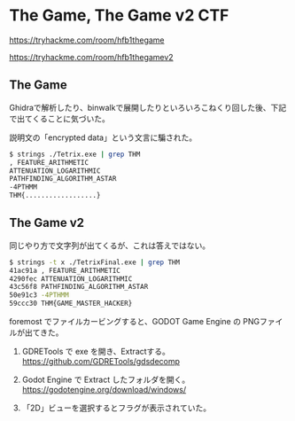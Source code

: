 # The Game, The Game v2 CTF

https://tryhackme.com/room/hfb1thegame

https://tryhackme.com/room/hfb1thegamev2

## The Game

Ghidraで解析したり、binwalkで展開したりといろいろこねくり回した後、下記で出てくることに気づいた。

説明文の「encrypted data」という文言に騙された。

```sh
$ strings ./Tetrix.exe | grep THM
, FEATURE_ARITHMETIC
ATTENUATION_LOGARITHMIC
PATHFINDING_ALGORITHM_ASTAR
-4PTHMM
THM{..................}
```

## The Game v2

同じやり方で文字列が出てくるが、これは答えではない。

```sh
$ strings -t x ./TetrixFinal.exe | grep THM
41ac91a , FEATURE_ARITHMETIC
4290fec ATTENUATION_LOGARITHMIC
43c56f8 PATHFINDING_ALGORITHM_ASTAR
50e91c3 -4PTHMM
59ccc30 THM{GAME_MASTER_HACKER}
```

foremost でファイルカービングすると、GODOT Game Engine の PNGファイルが出てきた。

1. GDRETools で exe を開き、Extractする。  
https://github.com/GDRETools/gdsdecomp

2. Godot Engine で Extract したフォルダを開く。  
https://godotengine.org/download/windows/

3. 「2D」ビューを選択するとフラグが表示されていた。
